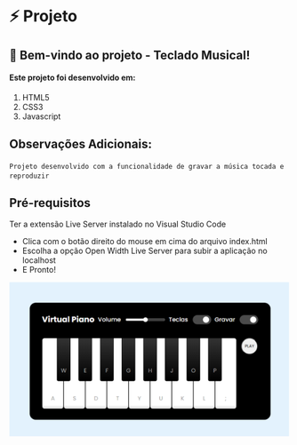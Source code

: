 # ⚡ Projeto
## 🚀 Bem-vindo ao projeto - Teclado Musical!
#### Este projeto foi desenvolvido em:

1. HTML5
2. CSS3
3. Javascript

## Observações Adicionais:
`Projeto desenvolvido com a funcionalidade de gravar a música tocada e reproduzir`

## Pré-requisitos
Ter a extensão Live Server instalado no Visual Studio Code

- Clica com o botão direito do mouse em cima do arquivo index.html
- Escolha a opção Open Width Live Server para subir a aplicação no localhost
- E Pronto! 

<img src="./assets/img/readme.png" width="650" />
